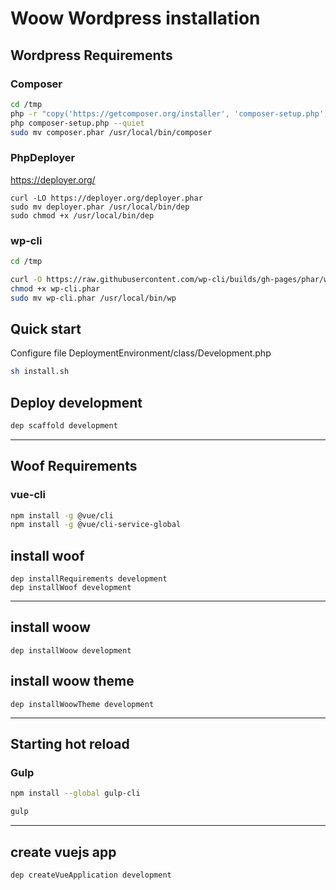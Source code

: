 # Woow Wordpress installation


## Wordpress Requirements

### Composer

```sh
cd /tmp
php -r "copy('https://getcomposer.org/installer', 'composer-setup.php');"
php composer-setup.php --quiet
sudo mv composer.phar /usr/local/bin/composer
```

### PhpDeployer

https://deployer.org/

```
curl -LO https://deployer.org/deployer.phar
sudo mv deployer.phar /usr/local/bin/dep
sudo chmod +x /usr/local/bin/dep
```

### wp-cli

```sh
cd /tmp

curl -O https://raw.githubusercontent.com/wp-cli/builds/gh-pages/phar/wp-cli.phar
chmod +x wp-cli.phar
sudo mv wp-cli.phar /usr/local/bin/wp
```


## Quick start

Configure file DeploymentEnvironment/class/Development.php

```sh
sh install.sh
```

## Deploy development

```sh
dep scaffold development
```
___

## Woof Requirements

### vue-cli

```sh
npm install -g @vue/cli
npm install -g @vue/cli-service-global
```




## install woof
```
dep installRequirements development
dep installWoof development
```
___


## install woow
```
dep installWoow development
```

## install woow theme
```
dep installWoowTheme development
```
___


## Starting hot reload

### Gulp

```sh
npm install --global gulp-cli
```

```sh
gulp
```

___

## create vuejs app
```
dep createVueApplication development
```
